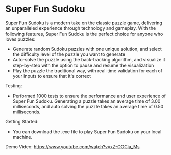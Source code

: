 # Super Fun Sudoku

Super Fun Sudoku is a modern take on the classic puzzle game, delivering an unparalleled experience through technology and gameplay. With the following features, Super Fun Sudoku is the perfect choice for anyone who loves puzzles:

- Generate random Sudoku puzzles with one unique solution, and select the difficulty level of the puzzle you want to generate
- Auto-solve the puzzle using the back-tracking algorithm, and visualize it step-by-step with the option to pause and resume the visualization
- Play the puzzle the traditional way, with real-time validation for each of your inputs to ensure that it's correct

Testing:

- Performed 1000 tests to ensure the performance and user experience of Super Fun Sudoku. Generating a puzzle takes an average time of 3.00 milliseconds, and auto 
solving the puzzle takes an average time of 0.50 milliseconds.

Getting Started:

- You can download the .exe file to play Super Fun Sudoku on your local machine.

Demo Video: https://www.youtube.com/watch?v=xZ-OOCia_Ms 
